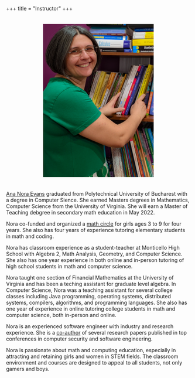 +++
title = "Instructor"
+++

<div class="container">
  <div class="row">
   <div class="col-md-4">
<center><a href="/images/nora.png"><img src="/images/nora-smaller.png" width="60%" alt="Nora" style="padding:20px;"></a>
</center>
  </div
  
  <div class="col-md-5">
  
[Ana Nora Evans](//ananoraevans.org/) graduated from Polytechnical University of Bucharest with a degree in Computer Sience. She earned Masters degrees in Mathematics, Computer Science from the University of Virginia. She will earn a Master of Teaching debgree in secondary math education in May 2022.

Nora co-funded and organized a [math circle](https://cvillemathcircle.org/) for girls ages 3 to 9 for four years. She also has four years of experience tutoring elementary students in math and coding.

Nora has classroom experience as a student-teacher at Monticello High School with Algebra 2, Math Analysis, Geometry, and Computer Science. She also has one year experience in both online and in-person tutoring of high school students in math and computer science.

Nora taught one section of Financial Mathematics at the University of Virginia and has been a teching assistant for graduate level algebra. In Computer Science, Nora was a teaching assistant for several college classes including Java programming, operating systems, distributed systems, compilers, algorithms, and programming languages. She also has one year of experience in online tutoring college students in math and computer science, both in-person and online.

Nora is an experienced software engineer with industry and research experience. She is a 
[co-author](https://scholar.google.com/citations?user=BTsjtmgAAAAJ&hl=en&oi=ao) of several research papers published in top conferences in computer security and software engineering.

Nora is passionate about math and computing education, especially in attracting and retaining girls and women in STEM fields. The classroom environment and courses are designed to appeal to all students, not only gamers and boys.

</div>


  </div>
</div>